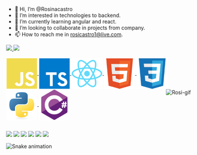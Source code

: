 - 👋 Hi, I’m @Rosinacastro
- 👀 I’m interested in technologies to backend.
- 🌱 I’m currently learning angular and react.
- 💞️ I’m looking to collaborate in projects from company.
- 📫 How to reach me in rosicastro1@live.com.

<!---
Rosinacastro/Rosinacastro is a ✨ special ✨ repository because its `README.md` (this file) appears on your GitHub profile.
You can click the Preview link to take a look at your changes.
--->
<div>
  <a href="https://beacons.ai/rosinacastro">
  <img height="245em" src="https://github-readme-stats.vercel.app/api?username=RosinaCastro&show_icons=true&theme=dracula&include_all_commits=true&count_private=true"/>
  <img height="160em" src="https://github-readme-stats.vercel.app/api/top-langs/?username=rosinacastro&layout=compact&langs_count=16&theme=dracula"/>
</div>
  
<div style="display: inline_block"><br>
  <img align="center" alt="Rafa-Js" height="85" width="85" src="https://raw.githubusercontent.com/devicons/devicon/master/icons/javascript/javascript-plain.svg">
  <img align="center" alt="Rafa-Ts" height="85" width="85" src="https://raw.githubusercontent.com/devicons/devicon/master/icons/typescript/typescript-plain.svg">
  <img align="center" alt="Rafa-React" height="85" width="85" src="https://raw.githubusercontent.com/devicons/devicon/master/icons/react/react-original.svg">
  <img align="center" alt="Rafa-HTML" height="85" width="85" src="https://raw.githubusercontent.com/devicons/devicon/master/icons/html5/html5-original.svg">
  <img align="center" alt="Rafa-CSS" height="85" width="85" src="https://raw.githubusercontent.com/devicons/devicon/master/icons/css3/css3-original.svg">
  <img align="center" alt="Rafa-Python" height="85" width="85" src="https://raw.githubusercontent.com/devicons/devicon/master/icons/python/python-original.svg">
  <img align="center" alt="Rafa-Csharp" height="85" width="85" src="https://raw.githubusercontent.com/devicons/devicon/master/icons/csharp/csharp-original.svg">
  <img align="right" alt="Rosi-gif" src="https://cdn.discordapp.com/attachments/795358919417397249/825430589581688872/hi.gif">
</div>
  
##
  
<div>
  <a href="https://www.youtube.com/rosinacastro" target="_blank"><img src="https://img.shields.io/badge/YouTube-FF0000?style=for-the-badge&logo=youtube&logoColor=white" target="_blank"></a>
  <a href="https://instagram.com/rosicastro" target="_blank"><img src="https://img.shields.io/badge/-Instagram-%23E4405F?style=for-the-badge&logo=instagram&logoColor=white" target="_blank"></a>
 	<a href="https://www.twitch.tv/rosicastro" target="_blank"><img src="https://img.shields.io/badge/Twitch-9146FF?style=for-the-badge&logo=twitch&logoColor=white" target="_blank"></a>
 <a href="https://discord.gg/G9GPg5SA75" target="_blank"><img src="https://img.shields.io/badge/Discord-7289DA?style=for-the-badge&logo=discord&logoColor=white" target="_blank"></a> 
  <a href = "mailto:contato@rosicastro.tech"><img src="https://img.shields.io/badge/Gmail-D14836?style=for-the-badge&logo=gmail&logoColor=white" target="_blank"></a>
  <a href="https://www.linkedin.com/in/rosina-castro-45875016a" target="_blank"><img src="https://img.shields.io/badge/-LinkedIn-%230077B5?style=for-the-badge&logo=linkedin&logoColor=white" target="_blank"></a>   
</div>

![Snake animation](https://github.com/rafaballerini2/rafaballerini2/blob/output/github-contribution-grid-snake.svg)
